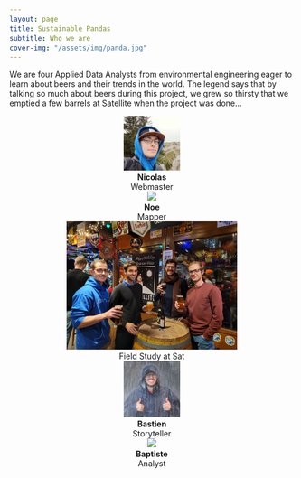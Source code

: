```yaml
---
layout: page
title: Sustainable Pandas
subtitle: Who we are
cover-img: "/assets/img/panda.jpg"
---
```


We are four Applied Data Analysts from environmental engineering eager to learn about beers and their trends in the world. The legend says that by talking so much about beers during this project, we grew so thirsty that we emptied a few barrels at Satellite when the project was done...

  <div class="column" style="align: center; text-align:center">
    <a href="https://www.instagram.com/nico_swissbiker/"><img src="/assets/img/nicolas.jpg" style="max-width: 100px; max-height:100px" class="portrait"></a>
    <div class="caption" style="align: center; text-align:center"><b>Nicolas</b><br />Webmaster</div>
  </div> 
  <div class="column" style="align: center; text-align:center">
    <a href="https://www.instagram.com/noefellay/"><img src="/assets/img/noe.jpg" style="max-width: 100px; max-height:100px" class="portrait"></a>
    <div class="caption" style="align: center; text-align:center"><b>Noe</b><br />Mapper</div>
  </div>          
<div style="align: center; text-align:center;">
  <img src="/assets/img/team_sustainablepandas.jpg" width="60%" height="60%"/>
  <div class="caption">Field Study at Sat</div>
</div>
<div class="container" style="align: center">
  <div class="column" style="align: center; text-align:center">
    <a href="https://www.instagram.com/bastien_adz/"><img src="/assets/img/bastien2.jpg" style="max-width: 100px; max-height:100px" class="portrait"></a>
    <div class="caption" style="align: center; text-align:center"><b>Bastien</b><br />Storyteller</div>
  </div> 
  <div class="column" style="align: center; text-align:center">
     <a href="https://www.youtube.com/watch?v=l73rmrLTHQc"><img src="/assets/img/baptiste.jpg" style="max-width: 100px; max-height:100px" class="portrait"></a>
    <div class="caption" style="align: center; text-align:center"><b>Baptiste</b><br />Analyst</div>
  </div>
</div>

